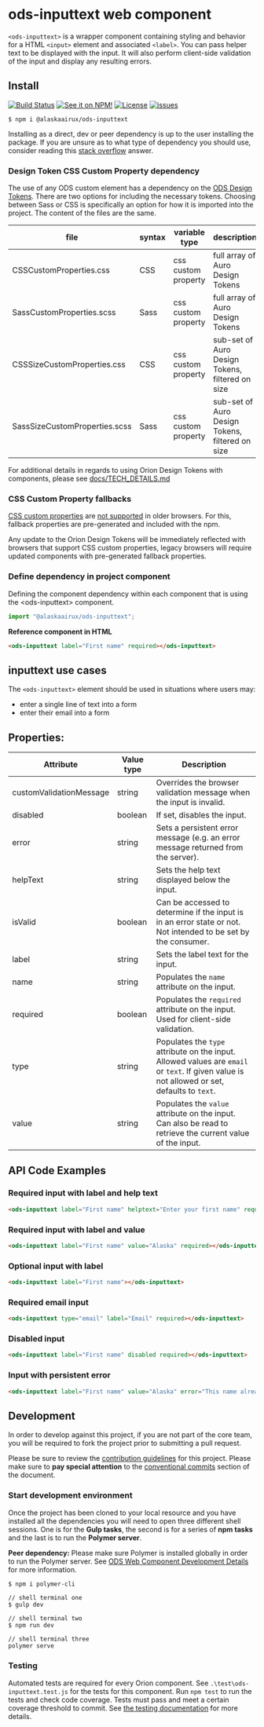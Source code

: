 # ods-inputtext web component

`<ods-inputtext>` is a wrapper component containing styling and behavior for a HTML `<input>` element and associated `<label>`. You can pass helper text to be displayed with the input. It will also perform client-side validation of the input and display any resulting errors.

## Install

[![Build Status](https://img.shields.io/travis/AlaskaAirlines/ods-inputtext?branch=master&style=for-the-badge)](https://travis-ci.org/github/AlaskaAirlines/ods-inputtext)
[![See it on NPM!](https://img.shields.io/npm/v/@alaskaairux/ods-inputtext.svg?style=for-the-badge&color=orange)](https://www.npmjs.com/package/@alaskaairux/ods-inputtext)
[![License](https://img.shields.io/npm/l/@alaskaairux/ods-inputtext.svg?color=blue&style=for-the-badge)](https://www.apache.org/licenses/LICENSE-2.0)
[![issues](https://img.shields.io/github/issues-raw/AlaskaAirlines/ods-inputtext?style=for-the-badge)](https://github.com/AlaskaAirlines/ods-inputtext/issues)

```shell
$ npm i @alaskaairux/ods-inputtext
```

Installing as a direct, dev or peer dependency is up to the user installing the package. If you are unsure as to what type of dependency you should use, consider reading this [stack overflow](https://stackoverflow.com/questions/18875674/whats-the-difference-between-dependencies-devdependencies-and-peerdependencies) answer.

### Design Token CSS Custom Property dependency

The use of any ODS custom element has a dependency on the [ODS Design Tokens](https://github.com/AlaskaAirlines/OrionDesignTokens). There are two options for including the necessary tokens. Choosing between Sass or CSS is specifically an option for how it is imported into the project. The content of the files are the same.

| file | syntax | variable type | description |
|---|---|---|---|
| CSSCustomProperties.css | CSS | css custom property | full array of Auro Design Tokens |
| SassCustomProperties.scss | Sass | css custom property | full array of Auro Design Tokens |
| CSSSizeCustomProperties.css | CSS | css custom property | sub-set of Auro Design Tokens, filtered on size |
| SassSizeCustomProperties.scss | Sass | css custom property | sub-set of Auro Design Tokens, filtered on size |

For additional details in regards to using Orion Design Tokens with components, please see [docs/TECH_DETAILS.md](https://github.com/AlaskaAirlines/auro_docs/blob/master/src/TECH_DETAILS.md)

### CSS Custom Property fallbacks

[CSS custom properties](https://developer.mozilla.org/en-US/docs/Web/CSS/Using_CSS_custom_properties) are [not supported](https://github.com/AlaskaAirlines/OrionStatelessComponents__docs/blob/master/src/CUSTOM_PROPERTIES.md) in older browsers. For this, fallback properties are pre-generated and included with the npm.

Any update to the Orion Design Tokens will be immediately reflected with browsers that support CSS custom properties, legacy browsers will require updated components with pre-generated fallback properties.

### Define dependency in project component

Defining the component dependency within each component that is using the \<ods-inputtext> component.

```javascript
import "@alaskaairux/ods-inputtext";
```

**Reference component in HTML**

```html
<ods-inputtext label="First name" required></ods-inputtext>
```

## inputtext use cases

The `<ods-inputtext>` element should be used in situations where users may:

* enter a single line of text into a form
* enter their email into a form

## Properties:

| Attribute | Value type | Description |
|----|----|----|
| customValidationMessage | string | Overrides the browser validation message when the input is invalid.  |
| disabled | boolean | If set, disables the input. |
| error | string | Sets a persistent error message (e.g. an error message returned from the server). |
| helpText | string | Sets the help text displayed below the input. |
| isValid | boolean | Can be accessed to determine if the input is in an error state or not. Not intended to be set by the consumer. |
| label | string | Sets the label text for the input. |
| name | string | Populates the `name` attribute on the input. |
| required | boolean | Populates the `required` attribute on the input. Used for client-side validation. |
| type | string | Populates the `type` attribute on the input. Allowed values are `email` or `text`. If given value is not allowed or set, defaults to `text`. |
| value | string | Populates the `value` attribute on the input. Can also be read to retrieve the current value of the input. |

## API Code Examples

### Required input with label and help text
```html
<ods-inputtext label="First name" helptext="Enter your first name" required></ods-inputtext>
```

### Required input with label and value
```html
<ods-inputtext label="First name" value="Alaska" required></ods-inputtext>
```

### Optional input with label
```html
<ods-inputtext label="First name"></ods-inputtext>
```

### Required email input
```html
<ods-inputtext type="email" label="Email" required></ods-inputtext>
```

### Disabled input
```html
<ods-inputtext label="First name" disabled required></ods-inputtext>
```

### Input with persistent error
```html
<ods-inputtext label="First name" value="Alaska" error="This name already exists" required></ods-inputtext>
```

## Development

In order to develop against this project, if you are not part of the core team, you will be required to fork the project prior to submitting a pull request.

Please be sure to review the [contribution guidelines](https://github.com/AlaskaAirlines/auro_docs/blob/master/src/CONTRIBUTING.md) for this project. Please make sure to **pay special attention** to the [conventional commits](https://github.com/AlaskaAirlines/auro_docs/blob/master/src/CONTRIBUTING.md#conventional-commits) section of the document.

### Start development environment

Once the project has been cloned to your local resource and you have installed all the dependencies you will need to open three different shell sessions. One is for the **Gulp tasks**, the second is for a series of **npm tasks** and the last is to run the **Polymer server**.

**Peer dependency:** Please make sure Polymer is installed globally in order to run the Polymer server. See [ODS Web Component Development Details](https://github.com/AlaskaAirlines/auro_docs/blob/master/src/TECH_DETAILS.md) for more information.

```bash
$ npm i polymer-cli
```

```shell
// shell terminal one
$ gulp dev

// shell terminal two
$ npm run dev

// shell terminal three
polymer serve
```

### Testing
Automated tests are required for every Orion component. See `.\test\ods-inputtext.test.js` for the tests for this component. Run `npm test` to run the tests and check code coverage. Tests must pass and meet a certain coverage threshold to commit. See [the testing documentation](https://github.com/AlaskaAirlines/auro_docs/blob/master/src/TESTS.md) for more details.

